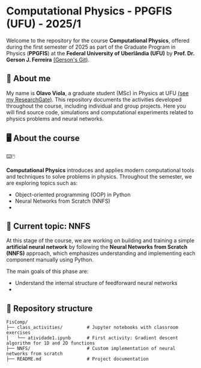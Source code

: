 # Computational Physics - PPGFIS (UFU) - 2025/1

Welcome to the repository for the course **Computational Physics**, offered during the first semester of 2025 as part of the Graduate Program in Physics (**PPGFIS**) at the **Federal University of Uberlândia (UFU)** by **Prof. Dr. Gerson J. Ferreira** [(Gerson's Git)](https://github.com/gersonjferreira).

## 👤 About me

My name is **Olavo Viola**, a graduate student (MSc) in Physics at UFU [(see my ResearchGate)](https://www.researchgate.net/profile/Olavo-Viola?ev=hdr_xprf). This repository documents the activities developed throughout the course, including individual and group projects. Here you will find source code, simulations and computational experiments related to physics problems and neural networks.

## 🖥️ About the course
   ⌨️🖱️

**Computational Physics** introduces and applies modern computational tools and techniques to solve problems in physics. Throughout the semester, we are exploring topics such as:

- Object-oriented programming (OOP) in Python
- Neural Networks from Scratch (NNFS)
- 

## 📌 Current topic: NNFS

At this stage of the course, we are working on building and training a simple **artificial neural network** by following the **Neural Networks from Scratch (NNFS)** approach, which emphasizes understanding and implementing each component manually using Python.

The main goals of this phase are:

- Understand the internal structure of feedforward neural networks
- 


## 📁 Repository structure

```plaintext
FisComp/
├── class_activities/         # Jupyter notebooks with classroom exercises
│   └── atividade1.ipynb      # First activity: Gradient descent algorithm for 1D and 2D functions
├── NNFS/                     # Custom implementation of neural networks from scratch
├── README.md                 # Project documentation
